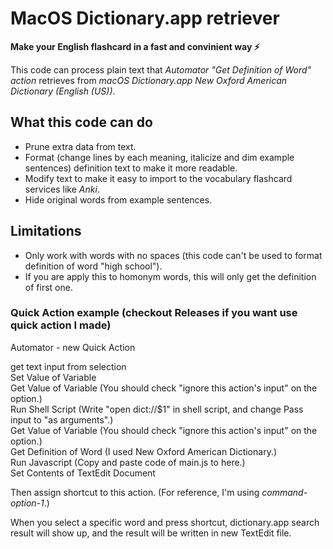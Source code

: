 # MacOS Dictionary.app retriever

**Make your English flashcard in a fast and convinient way ⚡️**
  
This code can process plain text that *Automator "Get Definition of Word" action* retrieves from *macOS Dictionary.app New Oxford American Dictionary (English (US))*.

## What this code can do
- Prune extra data from text.
- Format (change lines by each meaning, italicize and dim example sentences) definition text to make it more readable.
- Modify text to make it easy to import to the vocabulary flashcard services like *Anki*.
- Hide original words from example sentences.

## Limitations
- Only work with words with no spaces (this code can't be used to format definition of word "high school").
- If you are apply this to homonym words, this will only get the definition of first one.

### Quick Action example (checkout Releases if you want use quick action I made)
  
Automator - new Quick Action  
  
get text input from selection  
Set Value of Variable  
Get Value of Variable (You should check "ignore this action's input" on the option.)  
Run Shell Script (Write "open dict://$1" in shell script, and change Pass input to "as arguments".)  
Get Value of Variable (You should check "ignore this action's input" on the option.)  
Get Definition of Word (I used New Oxford American Dictionary.)  
Run Javascript (Copy and paste code of main.js to here.)  
Set Contents of TextEdit Document  
  
Then assign shortcut to this action. (For reference, I'm using *command-option-1*.)
  
When you select a specific word and press shortcut, dictionary.app search result will show up, and the result will be written in new TextEdit file.
